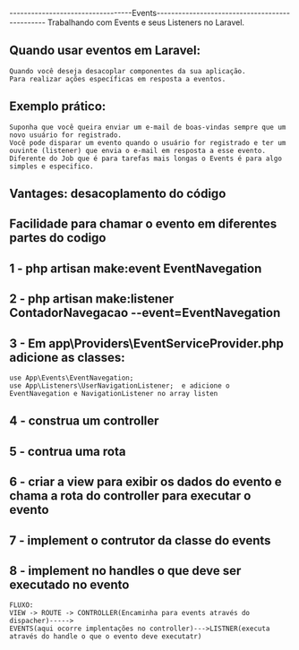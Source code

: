 ----------------------------------Events-----------------------------------------------
Trabalhando com Events e seus Listeners no Laravel.

## Quando usar eventos em Laravel:
    Quando você deseja desacoplar componentes da sua aplicação.
    Para realizar ações específicas em resposta a eventos.

## Exemplo prático:
    Suponha que você queira enviar um e-mail de boas-vindas sempre que um novo usuário for registrado. 
    Você pode disparar um evento quando o usuário for registrado e ter um ouvinte (listener) que envia o e-mail em resposta a esse evento.
    Diferente do Job que é para tarefas mais longas o Events é para algo simples e especifico.

 ## Vantages: desacoplamento do código
 ## Facilidade para chamar o evento em diferentes partes do codigo

## 1 - php artisan make:event EventNavegation
## 2 - php artisan make:listener ContadorNavegacao --event=EventNavegation
## 3 - Em app\Providers\EventServiceProvider.php adicione as classes:
    use App\Events\EventNavegation;
    use App\Listeners\UserNavigationListener;  e adicione o EventNavegation e NavigationListener no array listen

## 4 - construa um controller
## 5 - contrua uma rota
## 6 - criar a view para exibir os dados do evento e chama a rota do controller para executar o evento
## 7 - implement o contrutor da classe do events
## 8 - implement no handles o que deve ser executado no evento

    FLUXO:
    VIEW -> ROUTE -> CONTROLLER(Encaminha para events através do dispacher)-----> 
    EVENTS(aqui ocorre implentações no controller)--->LISTNER(executa através do handle o que o evento deve executatr)
